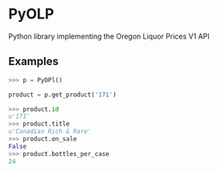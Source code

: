 PyOLP
=====

Python library implementing the Oregon Liquor Prices V1 API

## Examples ## 

```python
>>> p = PyOPl()

product = p.get_product('171')

>>> product.id
u'171'
>>> product.title
u'Canadian Rich & Rare'
>>> product.on_sale
False
>>> product.bottles_per_case
24
```
